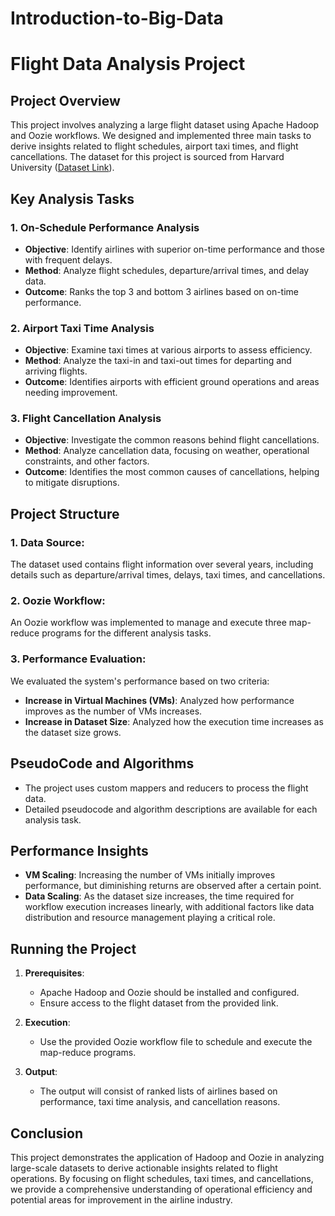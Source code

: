# Introduction-to-Big-Data

# Flight Data Analysis Project

## Project Overview

This project involves analyzing a large flight dataset using Apache Hadoop and Oozie workflows. We designed and implemented three main tasks to derive insights related to flight schedules, airport taxi times, and flight cancellations. The dataset for this project is sourced from Harvard University ([Dataset Link](https://dataverse.harvard.edu/dataset.xhtml?persistentId=doi:10.7910/DVN/HG7NV7)).

## Key Analysis Tasks

### 1. **On-Schedule Performance Analysis**
- **Objective**: Identify airlines with superior on-time performance and those with frequent delays.
- **Method**: Analyze flight schedules, departure/arrival times, and delay data.
- **Outcome**: Ranks the top 3 and bottom 3 airlines based on on-time performance.

### 2. **Airport Taxi Time Analysis**
- **Objective**: Examine taxi times at various airports to assess efficiency.
- **Method**: Analyze the taxi-in and taxi-out times for departing and arriving flights.
- **Outcome**: Identifies airports with efficient ground operations and areas needing improvement.

### 3. **Flight Cancellation Analysis**
- **Objective**: Investigate the common reasons behind flight cancellations.
- **Method**: Analyze cancellation data, focusing on weather, operational constraints, and other factors.
- **Outcome**: Identifies the most common causes of cancellations, helping to mitigate disruptions.

## Project Structure

### 1. **Data Source**:  
The dataset used contains flight information over several years, including details such as departure/arrival times, delays, taxi times, and cancellations.

### 2. **Oozie Workflow**:  
An Oozie workflow was implemented to manage and execute three map-reduce programs for the different analysis tasks.

### 3. **Performance Evaluation**:  
We evaluated the system's performance based on two criteria:
- **Increase in Virtual Machines (VMs)**: Analyzed how performance improves as the number of VMs increases.
- **Increase in Dataset Size**: Analyzed how the execution time increases as the dataset size grows.

## PseudoCode and Algorithms

- The project uses custom mappers and reducers to process the flight data.
- Detailed pseudocode and algorithm descriptions are available for each analysis task.

## Performance Insights

- **VM Scaling**: Increasing the number of VMs initially improves performance, but diminishing returns are observed after a certain point.
- **Data Scaling**: As the dataset size increases, the time required for workflow execution increases linearly, with additional factors like data distribution and resource management playing a critical role.

## Running the Project

1. **Prerequisites**:
   - Apache Hadoop and Oozie should be installed and configured.
   - Ensure access to the flight dataset from the provided link.

2. **Execution**:
   - Use the provided Oozie workflow file to schedule and execute the map-reduce programs.

3. **Output**:
   - The output will consist of ranked lists of airlines based on performance, taxi time analysis, and cancellation reasons.

## Conclusion

This project demonstrates the application of Hadoop and Oozie in analyzing large-scale datasets to derive actionable insights related to flight operations. By focusing on flight schedules, taxi times, and cancellations, we provide a comprehensive understanding of operational efficiency and potential areas for improvement in the airline industry.
